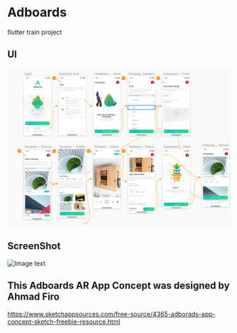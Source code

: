 # Adboards
flutter train project

## UI
![Image text](https://github.com/KlayThompson/Adboards/blob/master/ScreenShot/ui.png)
## ScreenShot
![Image text](https://github.com/KlayThompson/Adboards/blob/master/ScreenShot/main.gif)

## This Adboards AR App Concept was designed by Ahmad Firo
https://www.sketchappsources.com/free-source/4365-adborads-app-concept-sketch-freebie-resource.html
